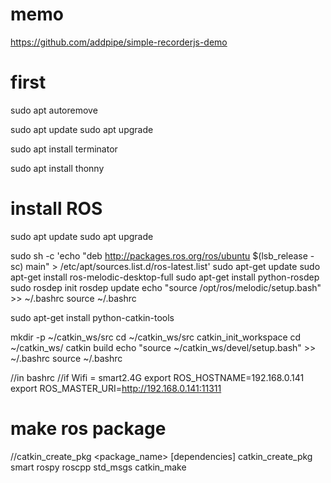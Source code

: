 # memo

https://github.com/addpipe/simple-recorderjs-demo

# first

sudo apt autoremove

sudo apt update
sudo apt upgrade

sudo apt install terminator

sudo apt install thonny

# install ROS

sudo apt update
sudo apt upgrade

sudo sh -c 'echo "deb http://packages.ros.org/ros/ubuntu $(lsb_release -sc) main" > /etc/apt/sources.list.d/ros-latest.list'
sudo apt-get update
sudo apt-get install ros-melodic-desktop-full
sudo apt-get install python-rosdep
sudo rosdep init
rosdep update
echo "source /opt/ros/melodic/setup.bash" >> ~/.bashrc
source ~/.bashrc

sudo apt-get install python-catkin-tools

mkdir -p ~/catkin_ws/src
cd ~/catkin_ws/src
catkin_init_workspace
cd ~/catkin_ws/
catkin build
echo "source ~/catkin_ws/devel/setup.bash" >> ~/.bashrc
source ~/.bashrc

//in bashrc
//if Wifi = smart2.4G
export ROS_HOSTNAME=192.168.0.141
export ROS_MASTER_URI=http://192.168.0.141:11311

# make ros package
//catkin_create_pkg <package_name> [dependencies]
catkin_create_pkg smart rospy roscpp std_msgs
catkin_make

